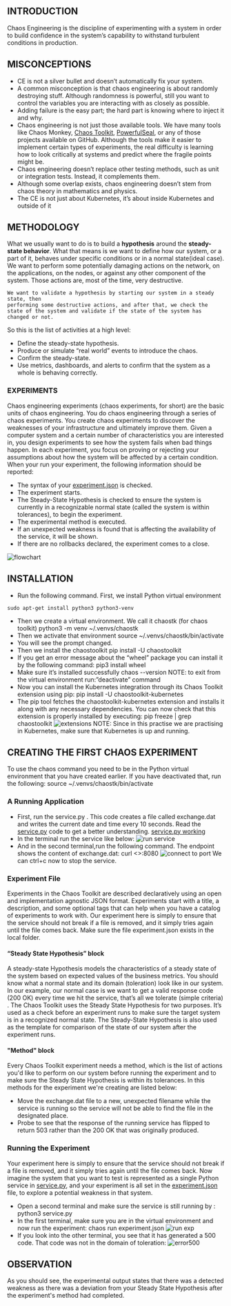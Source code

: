 ## INTRODUCTION
Chaos Engineering is the discipline of experimenting with a system in order to build confidence in the system’s capability to withstand turbulent conditions in production.

## MISCONCEPTIONS
* CE is not a silver bullet and doesn’t automatically fix your system.
* A common misconception is that chaos engineering is about randomly destroying stuff. Although randomness is powerful, still you want to control the variables you are interacting with as closely as possible.
* Adding failure is the easy part; the hard part is knowing where to inject it and why.
* Chaos engineering is not just those available tools. We have many tools like Chaos Monkey, [Chaos Toolkit](https://chaostoolkit.org/), [PowerfulSeal](https://github.com/bloomberg/powerfulseal), or any of those projects available on GitHub. Although the tools make it easier to implement certain types of experiments, the real difficulty is learning how to look critically at systems and predict where the fragile points might be.
* Chaos engineering doesn’t replace other testing methods, such as unit or integration tests. Instead, it complements them.
* Although some overlap exists, chaos engineering doesn’t stem from chaos theory in mathematics and physics.
* The CE is not just about Kubernetes, it’s about inside Kubernetes and outside of it

## METHODOLOGY
What we usually want to do is to build a **hypothesis** around the **steady-state behavior**. What that means is we want to define how our system, or a part of it, behaves under specific conditions or in a normal state(ideal case). We want to perform some potentially damaging actions on the network, on the applications, on the nodes, or against any other component of the system. Those actions are, most of the time, very destructive.
```
We want to validate a hypothesis by starting our system in a steady state, then
performing some destructive actions, and after that, we check the state of the system and validate if the state of the system has changed or not.
```

So this is the list of activities at a high level:
* Define the steady-state hypothesis.
* Produce or simulate “real world” events to introduce the chaos.
* Confirm the steady-state.
* Use metrics, dashboards, and alerts to confirm that the system as a whole is behaving correctly.

### EXPERIMENTS
Chaos engineering experiments (chaos experiments, for short) are the basic units of chaos engineering. You do chaos engineering through a series of chaos experiments. You create chaos experiments to discover the weaknesses of your infrastructure and ultimately improve them. Given a computer system and a certain number of characteristics you are interested in, you design experiments to see how the system fails when bad things happen. In each experiment, you focus on proving or rejecting your assumptions about how the system will be affected by a certain condition.
When your run your experiment, the following information should be reported:
* The syntax of your [experiment.json](./experiment.json) is checked.
* The experiment starts.
* The Steady-State Hypothesis is checked to ensure the system is currently in a
recognizable normal state (called the system is within tolerances), to begin the experiment.
* The experimental method is executed.
* If an unexpected weakness is found that is affecting the availability of the service, it will be shown.
* If there are no rollbacks declared, the experiment comes to a close.

![flowchart](./images/flowchart.png)

## INSTALLATION
* Run the following command. First, we install Python virtual environment 
``` 
sudo apt-get install python3 python3-venv 
```
* Then we create a virtual environment. We call it chaostk (for chaos toolkit)
python3 -m venv ~/.venvs/chaostk
* Then we activate that environment
source ~/.venvs/chaostk/bin/activate
* You will see the prompt changed.
* Then we install the chaostoolkit
pip install -U chaostoolkit
* If you get an error message about the “wheel” package you can install it by the following command:
pip3 install wheel
* Make sure it’s installed successfully
chaos --version
NOTE: to exit from the virtual environment run:”deactivate” command
* Now you can install the Kubernetes integration through its Chaos Toolkit extension using pip:
pip install -U chaostoolkit-kubernetes
* The pip tool fetches the chaostoolkit-kubernetes extension and installs it along with any necessary dependencies. You can now check that this extension is properly installed by executing:
pip freeze | grep chaostoolkit
![extensions](./images/proper_installation_extensions.png)
NOTE: Since in this practise we are practising in Kubernetes, make sure that Kubernetes is up and running.

## CREATING THE FIRST CHAOS EXPERIMENT
To use the chaos command you need to be in the Python virtual environment that you have created earlier. If you have deactivated that, run the following:
source ~/.venvs/chaostk/bin/activate
### A Running Application
* First, run the service.py . This code creates a file called exchange.dat and writes the current date and time every 10 seconds. Read the [service.py](./service.py) code to get a better understanding.
[service.py working](./images/service.py%20working.png)
* In the terminal run the service like below:
![run service](./images/run%20service.png)
* And in the second terminal,run the following command. The endpoint shows the content of exchange.dat:
curl <<publicIP>>:8080
![connect to port](./images/connect_server_port8080.png)
We can ctrl+c now to stop the service. 

### Experiment File
Experiments in the Chaos Toolkit are described declaratively using an open and implementation agnostic JSON format. Experiments start with a title, a description, and some optional tags that can help when you have a catalog of experiments to work with. Our experiment here is simply to ensure that the service should not break if a file is removed, and it simply tries again until the file comes back. Make sure the file experiment.json exists in the local folder. 
####  “Steady State Hypothesis” block
A steady-state Hypothesis models the characteristics of a steady state of the system based on expected values of the business metrics. You should know what a normal state and its domain (toleration) look like in our system. In our example, our normal case is we want to get a valid response code (200 OK) every time we hit the service, that’s all
we tolerate (simple criteria) .
The Chaos Toolkit uses the Steady State Hypothesis for two purposes. It’s used as a check before an experiment runs to make sure the target system is in a recognized normal state.
The Steady-State Hypothesis is also used as the template for comparison of the state of our system after the experiment runs.
#### "Method" block
Every Chaos Toolkit experiment needs a method, which is the list of actions you'd like to perform on our system before running the experiment and to make sure the Steady State Hypothesis is within its tolerances.
In this methods for the experiment we're creating are listed below:
* Move the exchange.dat file to a new, unexpected filename while the service is running so the service will not be able to find the file in the designated place.
* Probe to see that the response of the running service has flipped to return 503 rather than the 200 OK that was originally produced.

### Running the Experiment
Your experiment here is simply to ensure that the service should not break if a file is removed, and it simply tries again until the file comes back. Now imagine the system that you want to test is represented as a single Python service in [service.py](./service.py), and your experiment is all set in the [experiment.json](./experiment.json) file, to explore a potential weakness in that system.
* Open a second terminal and make sure the service is still running by :
python3 service.py
*  In the first terminal, make sure you are in the virtual environment and now run the experiment:
chaos run experiment.json
![run exp](./images/run_experiment.png)
* If you look into the other terminal, you see that it has generated a 500 code. That code was not in the domain of toleration:
![error500](./images/error500.png)

## OBSERVATION
As you should see, the experimental output states that there was a detected weakness as there was a deviation from your Steady State Hypothesis after the experiment's method had completed.


